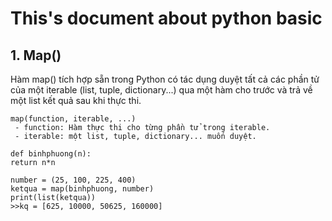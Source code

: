 # This's document about python basic
## 1. Map()

Hàm map() tích hợp sẵn trong Python có tác dụng duyệt tất cả các phần tử của một iterable (list, tuple, dictionary...) qua một hàm cho trước và trả về một list kết quả sau khi thực thi.

    map(function, iterable, ...)
     - function: Hàm thực thi cho từng phần tử trong iterable.
     - iterable: một list, tuple, dictionary... muốn duyệt.

    def binhphuong(n):
    return n*n

    number = (25, 100, 225, 400)
    ketqua = map(binhphuong, number)
    print(list(ketqua))
    >>kq = [625, 10000, 50625, 160000]